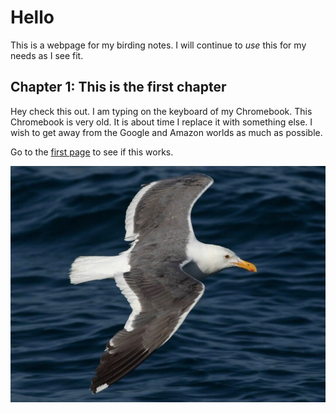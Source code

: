 # Hello

This is a webpage for my birding notes. I will continue to *use* this for my needs as I see fit. 


## Chapter 1: This is the first chapter

Hey check this out. I am typing on the keyboard of my Chromebook. This Chromebook is very old. It is about time I replace it with something else. I wish to get away from the Google and Amazon worlds as much as possible. 

Go to the [first page](page.01.md) to see if this works.

![Western Gull Range Map](flying.wegu.jpg)

